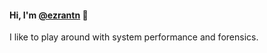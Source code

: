 #### Hi, I'm [@ezrantn](https://www.linkedin.com/in/ezrantn/) 👋

I like to play around with system performance and forensics.

